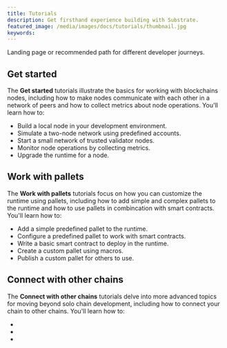 ```yaml
---
title: Tutorials
description: Get firsthand experience building with Substrate.
featured_image: /media/images/docs/tutorials/thumbnail.jpg
keywords:
---
```

 
Landing page or recommended path for different developer journeys.

## Get started

The **Get started** tutorials illustrate the basics for working with blockchains nodes, including how to make nodes communicate with each other in a network of peers and how to collect metrics about node operations.
You'll learn how to:

* Build a local node in your development environment.
* Simulate a two-node network using predefined accounts.
* Start a small network of trusted validator nodes.
* Monitor node operations by collecting metrics.
* Upgrade the runtime for a node.

## Work with pallets

The **Work with pallets** tutorials focus on how you can customize the runtime using pallets, including how to add simple and complex pallets to the runtime and how to use pallets in combincation with smart contracts.
You'll learn how to:

* Add a simple predefined pallet to the runtime.
* Configure a predefined pallet to work with smart contracts.
* Write a basic smart contract to deploy in the runtime.
* Create a custom pallet using macros.
* Publish a custom pallet for others to use.

## Connect with other chains

The **Connect with other chains** tutorials delve into more advanced topics for moving beyond solo chain development, including how to connect your chain to other chains.
You'll learn how to:

* 
* 
* 